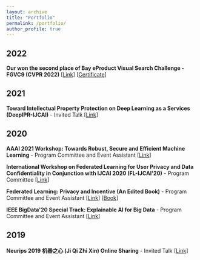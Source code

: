 ```yaml
---
layout: archive
title: "Portfolio"
permalink: /portfolio/
author_profile: true
---
```


2022
------
**Our won the second place of Bay eProduct Visual Search Challenge - FGVC9 (CVPR 2022)** \[[Link](https://eval.ai/web/challenges/challenge-page/1541/overview)\] \[[Certificate](/files/2nd-place-certificate-eproduct-fgvc9.pdf)\]


2021
------
**Toward Intellectual Property Protection on Deep Learning as a Services (DeepIPR-IJCAI)** - Invited Talk \[[Link](http://federated-learning.org/DeepIPR-IJCAI-2021/)\]

2020
------
**AAAI 2021 Workshop: Towards Robust, Secure and Efficient Machine Learning** - Program Committee and Event Assistant \[[Link](http://federated-learning.org/rseml2021/)\]

**International Workshop on Federated Learning for User Privacy and Data Confidentiality in Conjunction with IJCAI 2020 (FL-IJCAI'20)** - Program Committee \[[Link](http://fl-ijcai20.federated-learning.org/)\]

**Federated Learning: Privacy and Incentive (An Edited Book)** - Program Committee and Event Assistant \[[Link](http://www.federated-learning.org/FLPI/)\] \[[Book](https://www.springer.com/gp/book/9783030630751)\]

**IEEE BigData'20 Special Track: Explainable AI for Big Data** - Program Committee and Event Assistant \[[Link](https://www.cse.wustl.edu/~ychen/IEEE-XAI-2020/)\]

2019
------
**Neurips 2019 机器之心 (Ji Qi Zhi Xin) Online Sharing** - Invited Talk \[[Link](https://picture.iczhiku.com/weixin/message1574920220996.html)\]
